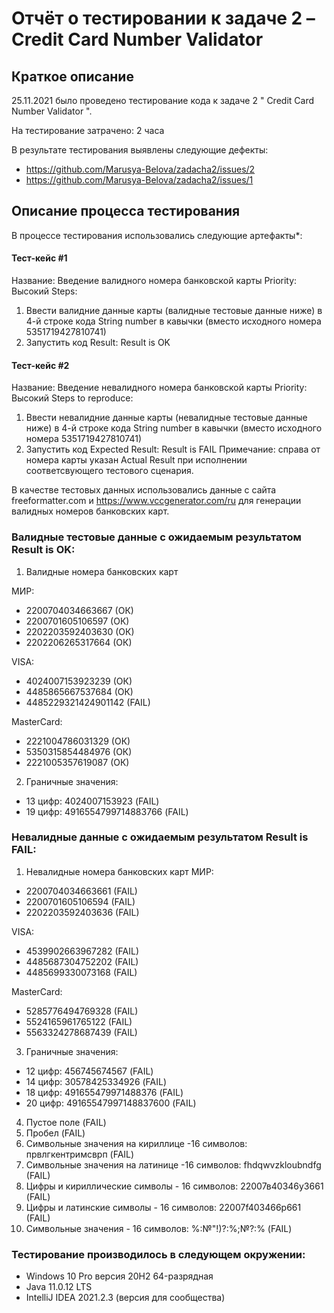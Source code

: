 # Отчёт о тестировании к задаче 2 – Credit Card Number Validator

## Краткое описание

25.11.2021 было проведено тестирование кода к задаче 2 " Credit Card Number Validator ".

На тестирование затрачено: 2 часа

В результате тестирования выявлены следующие дефекты:
* <https://github.com/Marusya-Belova/zadacha2/issues/2>
* <https://github.com/Marusya-Belova/zadacha2/issues/1>


## Описание процесса тестирования

В процессе тестирования использовались следующие артефакты*:

#### Тест-кейс #1
Название: Введение валидного номера банковской карты 
Priority: Высокий
Steps:
1.	Ввести валидние данные карты (валидные тестовые данные ниже) в 4-й строке кода String number в кавычки (вместо исходного номера 5351719427810741)
2.	Запустить код
Result: Result is OK

#### Тест-кейс #2
Название: Введение невалидного номера банковской карты 
Priority: Высокий
Steps to reproduce:
1.	Ввести невалидние данные карты (невалидные тестовые данные ниже) в 4-й строке кода String number в кавычки (вместо исходного номера 5351719427810741)
2.	Запустить код
Expected Result: Result is FAIL
Примечание: справа от номера карты указан Actual Result при исполнении соответсвующего тестового сценария.

В качестве тестовых данных использовались данные c сайта freeformatter.com и https://www.vccgenerator.com/ru для генерации валидных номеров банковских карт.

### Валидные тестовые данные с ожидаемым результатом Result is OK:
1.	Валидные номера банковских карт

МИР:
* 2200704034663667 (ОК)
* 2200701605106597 (ОК)
* 2202203592403630 (ОК)
* 2202206265317664 (ОК)

VISA:
* 4024007153923239 (ОК)
* 4485865667537684 (ОК)
* 4485229321424901142 (FAIL)

MasterCard:
* 2221004786031329 (ОК)
* 5350315854484976 (ОК)
* 2221005357619087 (ОК)

2.	Граничные значения:
* 13 цифр: 4024007153923 (FAIL)
* 19 цифр: 4916554799714883766 (FAIL)

### Невалидные данные с ожидаемым результатом Result is FAIL:

1.	Невалидные номера банковских карт
МИР:
* 2200704034663661 (FAIL)
* 2200701605106594 (FAIL)
* 2202203592403636 (FAIL)

VISA:
* 4539902663967282 (FAIL)
* 4485687304752202 (FAIL)
* 4485699330073168 (FAIL)

MasterCard:
* 5285776494769328 (FAIL)
* 5524165961765122 (FAIL)
* 5563324278687439 (FAIL)

3.	Граничные значения:
* 12 цифр: 456745674567 (FAIL)
* 14 цифр: 30578425334926 (FAIL)
* 18 цифр: 491655479971488376 (FAIL)
* 20 цифр: 49165547997148837600 (FAIL)

4.	Пустое поле (FAIL)
5.	Пробел (FAIL)
6.	Символьные значения на кириллице -16 символов: првлгкентримсврп (FAIL)
7.	Символьные значения на латинице -16 символов: fhdqwvzkloubndfg (FAIL)
8.	Цифры и кириллические символы - 16 символов: 22007в40346у3661 (FAIL)
9.	Цифры и латинские символы - 16 символов: 22007f403466p661 (FAIL)
10.	Символьные значения - 16 символов: %:№"!)?:%;№?:% (FAIL)

### Тестирование производилось в следующем окружении:
* Windows 10 Pro версия 20H2 64-разрядная
* Java 11.0.12 LTS
* IntelliJ IDEA 2021.2.3 (версия для сообщества)
